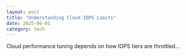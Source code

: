 ```yaml
---
layout: post
title: "Understanding Cloud IOPS Limits"
date: 2025-06-01
category: tech
---
```


Cloud performance tuning depends on how IOPS tiers are throttled...

